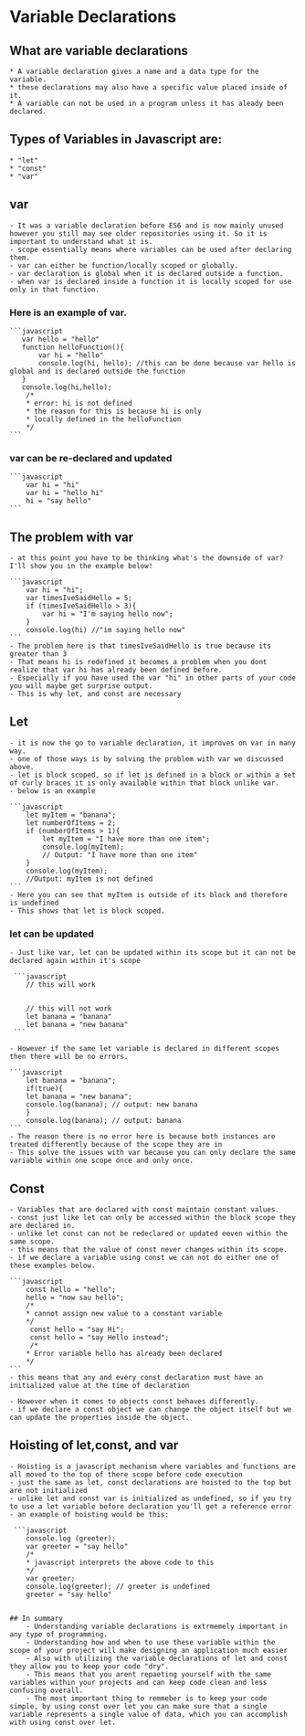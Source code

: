 # Variable Declarations

## What are variable declarations

    * A variable declaration gives a name and a data type for the variable.
    * these declarations may also have a specific value placed inside of it.
    * A variable can not be used in a program unless it has aleady been declared.

## Types of Variables in Javascript are:

    * "let"
    * "const"
    * "var"

## var

    - It was a variable declaration before ES6 and is now mainly unused however you still may see older repositories using it. So it is important to understand what it is.
    - scope essentially means where variables can be used after declaring them.
    - var can either be function/locally scoped or globally.
    - var declaration is global when it is declared outside a function.
    - when var is declared inside a function it is locally scoped for use only in that function.

### Here is an example of var.

    ```javascript
       var hello = "hello"
       function helloFunction(){
           var hi = "hello"
           console.log(hi, hello); //this can be done because var hello is global and is declared outside the function
       }
       console.log(hi,hello);
        /*
        * error: hi is not defined
        * the reason for this is because hi is only
        * locally defined in the helloFunction
        */
    ```

### var can be re-declared and updated

    ```javascript
        var hi = "hi"
        var hi = "hello hi"
        hi = "say hello"
    ```

## The problem with var

    - at this point you have to be thinking what's the downside of var? I'll show you in the example below!

    ```javascript
        var hi = "hi";
        var timesIveSaidHello = 5;
        if (timesIveSaidHello > 3){
            var hi = "I'm saying hello now";
        }
        console.log(hi) //"im saying hello now"
    ```
    - The problem here is that timesIveSaidHello is true because its greater than 3
    - That means hi is redefined it becomes a problem when you dont realize that var hi has already been defined before.
    - Especially if you have used the var "hi" in other parts of your code you will maybe get surprise output.
    - This is why let, and const are necessary

## Let

    - it is now the go to variable declaration, it improves on var in many way.
    - one of those ways is by solving the problem with var we discussed above.
    - let is block scoped, so if let is defined in a block or within a set of curly braces it is only available within that block unlike var.
    - below is an example

    ```javascript
        let myItem = "banana";
        let numberOfItems = 2;
        if (numberOfItems > 1){
            let myItem = "I have more than one item";
            console.log(myItem);
            // Output: "I have more than one item"
        }
        console.log(myItem);
        //Output: myItem is not defined
    ```
    - Here you can see that myItem is outside of its block and therefore is undefined
    - This shows that let is block scoped.

### let can be updated

    - Just like var, let can be updated within its scope but it can not be declared again within it's scope

     ```javascript
        // this will work


        // this will not work
        let banana = "banana"
        let banana = "new banana"
     ```

    - However if the same let variable is declared in different scopes then there will be no errors.

    ```javascript
        let banana = "banana";
        if(true){
        let banana = "new banana";
        console.log(banana); // output: new banana
        }
        console.log(banana); // output: banana
    ```
    - The reason there is no error here is because both instances are treated differently because of the scope they are in
    - This solve the issues with var because you can only declare the same variable within one scope once and only once.

## Const

    - Variables that are declared with const maintain constant values.
    - const just like let can only be accessed within the block scope they are declared in.
    - unlike let const can not be redeclared or updated eeven within the same scope.
    - this means that the value of const never changes within its scope.
    - if we declare a variable using const we can not do either one of these examples below.

    ```javascript
        const hello = "hello";
        hello = "now sau hello";
        /*
        * cannot assign new value to a constant variable
        */
         const hello = "say Hi";
         const hello = "say Hello instead";
         /*
        * Error variable hello has already been declared
        */
    ```
    - this means that any and every const declaration must have an initialized value at the time of declaration

    - However when it comes to objects const behaves differently.
    - if we declare a const object we can change the object itself but we can update the properties inside the object.

## Hoisting of let,const, and var

    - Hoisting is a javascript mechanism where variables and functions are all moved to the top of there scope before code execution
    - just the same as let, const declarations are hoisted to the top but are not initialized
    - unlike let and const var is initialized as undefined, so if you try to use a let variable before declaration you'll get a reference error
    - an example of hoisting would be this:

     ```javascript
        console.log (greeter);
        var greeter = "say hello"
        /*
        * javascript interprets the above code to this
        */
        var greeter;
        console.log(greeter); // greeter is undefined
        greeter = "say hello"

```

## In summary
    - Understanding variable declarations is extrmemely important in any type of programming.
    - Understanding how and when to use these variable within the scope of your project will make designing an application much easier
    - Also with utilizing the variable declarations of let and const they allow you to keep your code "dry".
    - This means that you arent repaeting yourself with the same variables within your projects and can keep code clean and less confusing overall.
    - The most important thing to remmeber is to keep your code simple, by using const over let you can make sure that a single variable represents a single value of data, which you can accomplish with using const over let.
```
